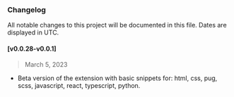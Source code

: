 ### Changelog

All notable changes to this project will be documented in this file. Dates are displayed in UTC.

#### [v0.0.28-v0.0.1]

> March 5, 2023

- Beta version of the extension with basic snippets for: html, css, pug, scss, javascript, react, typescript, python.
